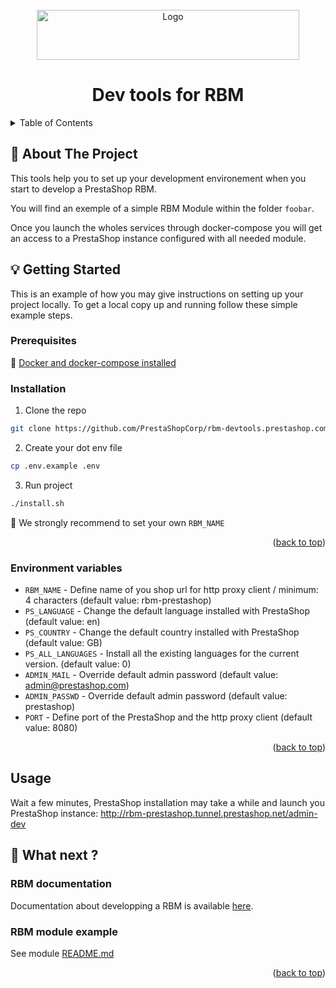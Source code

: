 <div id="top"></div>

<!-- PROJECT LOGO -->
<br />
<div align="center">
  <a href="https://prestashop.com">
    <img src="https://www.prestashop.com/sites/all/themes/prestashop/images/logos/logo-fo-prestashop-colors.svg" alt="Logo" width="420" height="80">
  </a>

  <h1 align="center">Dev tools for RBM</h1>
</div>

<!-- TABLE OF CONTENTS -->
<details>
  <summary>Table of Contents</summary>
  <ol>
    <li>
      <a href="#about-the-project">About The Project</a>
    </li>
    <li>
      <a href="#getting-started">Getting Started</a>
      <ul>
        <li><a href="#installation">Installation</a></li>
        <li><a href="#environment-variables">Environment variables</a></li>
      </ul>
    </li>
    <li>
      <a href="#usage">Usage</a>
    </li>
    <li>
      <a href="#what-next">What next ?</a>
      <ul>
        <li><a href="#rbm-documentation">RBM documentation</a></li>
        <li><a href="#rbm-module-example">RBM module example</a></li>
      </ul>
    </li>
  </ol>
</details>


<!-- ABOUT THE PROJECT -->
## 🧐 About The Project

This tools help you to set up your development environement when you start to develop a PrestaShop RBM.

You will find an exemple of a simple RBM Module within the folder `foobar`.

Once you launch the wholes services through docker-compose you will get an access to a PrestaShop instance configured with all needed module.


<!-- GETTING STARTED -->
## 💡 Getting Started

This is an example of how you may give instructions on setting up your project locally.
To get a local copy up and running follow these simple example steps.

### Prerequisites

🐳 [Docker and docker-compose installed](https://www.docker.com/products/docker-desktop)

### Installation

1. Clone the repo
```sh
git clone https://github.com/PrestaShopCorp/rbm-devtools.prestashop.com.git
```
2. Create your dot env file
```sh
cp .env.example .env
```
3. Run project
```sh
./install.sh
```

🚨 We strongly recommend to set your own ``RBM_NAME``

<p align="right">(<a href="#top">back to top</a>)</p>

### Environment variables

* ``RBM_NAME`` - Define name of you shop url for http proxy client / minimum: 4 characters (default value: rbm-prestashop)
* ``PS_LANGUAGE`` - Change the default language installed with PrestaShop (default value: en)
* ``PS_COUNTRY`` - Change the default country installed with PrestaShop (default value: GB)
* ``PS_ALL_LANGUAGES`` - Install all the existing languages for the current version. (default value: 0)
* ``ADMIN_MAIL`` - Override default admin password (default value: admin@prestashop.com)
* ``ADMIN_PASSWD`` - Override default admin password (default value: prestashop)
* ``PORT`` - Define port of the PrestaShop and the http proxy client (default value: 8080)

<p align="right">(<a href="#top">back to top</a>)</p>

<!-- USAGE EXAMPLES -->
## Usage

Wait a few minutes, PrestaShop installation may take a while and launch you PrestaShop instance:
http://rbm-prestashop.tunnel.prestashop.net/admin-dev

## 🚀 What next ?

### RBM documentation

Documentation about developping a RBM is available [here](https://billing-docs.netlify.app/).

### RBM module example

See module [README.md](/modules/foobar/README.md)

<p align="right">(<a href="#top">back to top</a>)</p>